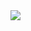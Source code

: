 <img src="http://3.bp.blogspot.com/_UT2XJXPyLV8/Sw3rd3SsM5I/AAAAAAAARPs/jKr_7yzpxkk/s1600/63b8ef6bc30b16c7a2436511453aa820a595927b_m.jpg" />

